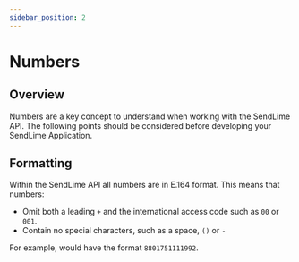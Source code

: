 ```yaml
---
sidebar_position: 2
---
```


# Numbers

## Overview

Numbers are a key concept to understand when working with the SendLime API. The following points should be considered before developing your SendLime Application.

## Formatting

Within the SendLime API all numbers are in E.164 format. This means that numbers:
- Omit both a leading `+` and the international access code such as `00` or `001`.
- Contain no special characters, such as a space, `()` or `-`

For example, would have the format `8801751111992`.

